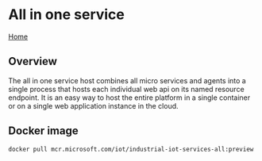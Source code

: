 # All in one service

[Home](readme.md)

## Overview

The all in one service host combines all micro services and agents into a single process that hosts each individual web api on its named resource endpoint.   It is an easy way to host the entire platform in a single container or on a single web application instance in the cloud.

## Docker image

`docker pull mcr.microsoft.com/iot/industrial-iot-services-all:preview`
